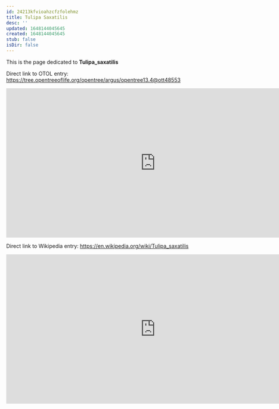 ```yaml
---
id: 24213kfvioahzcfzfolehmz
title: Tulipa Saxatilis
desc: ''
updated: 1648144045645
created: 1648144045645
stub: false
isDir: false
---
```

This is the page dedicated to **Tulipa_saxatilis**


Direct link to OTOL entry: https://tree.opentreeoflife.org/opentree/argus/opentree13.4@ott48553



<html>
    <body>
    <iframe src="https://tree.opentreeoflife.org/opentree/argus/opentree13.4@ott48553"
    width="800" height="400" frameborder="0" allowfullscreen> </iframe>
    </body>
</html>
    


Direct link to Wikipedia entry: https://en.wikipedia.org/wiki/Tulipa_saxatilis



<html>
    <body>
    <iframe src="https://en.wikipedia.org/wiki/Tulipa_saxatilis"
    width="800" height="400" frameborder="0" allowfullscreen> </iframe>
    </body>
</html>
    

